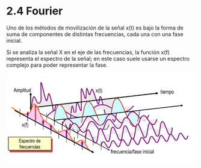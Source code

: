 # 2.4 Fourier

Uno de los métodos de movilización de la señal x\(t\) es bajo la forma de suma de componentes de distintas frecuencias, cada una con una fase inicial.

Si se analiza la señal X en el eje de las frecuencias, la función x\(f\) representa el espectro de la señal; en este caso suele usarse un espectro complejo para poder representar la fase.

![](../.gitbook/assets/image%20%2825%29.png)



